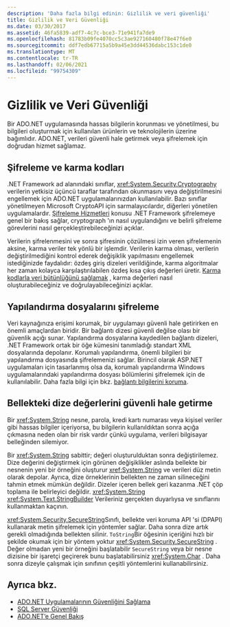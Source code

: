 ```yaml
---
description: 'Daha fazla bilgi edinin: Gizlilik ve veri güvenliği'
title: Gizlilik ve Veri Güvenliği
ms.date: 03/30/2017
ms.assetid: 46fa5839-adf7-4c7c-bce3-71e941fa7de9
ms.openlocfilehash: 81783b09fe4070cc5c3ae927160480f78e47f6e0
ms.sourcegitcommit: ddf7edb67715a5b9a45e3dd44536dabc153c1de0
ms.translationtype: MT
ms.contentlocale: tr-TR
ms.lasthandoff: 02/06/2021
ms.locfileid: "99754309"
---
```

# <a name="privacy-and-data-security"></a>Gizlilik ve Veri Güvenliği

Bir ADO.NET uygulamasında hassas bilgilerin korunması ve yönetilmesi, bu bilgileri oluşturmak için kullanılan ürünlerin ve teknolojilerin üzerine bağımlıdır. ADO.NET, verileri güvenli hale getirmek veya şifrelemek için doğrudan hizmet sağlamaz.  
  
## <a name="cryptography-and-hash-codes"></a>Şifreleme ve karma kodları  

 .NET Framework ad alanındaki sınıflar, <xref:System.Security.Cryptography> verilerin yetkisiz üçüncü taraflar tarafından okunmasını veya değiştirilmesini engellemek için ADO.NET uygulamalarınızdan kullanılabilir. Bazı sınıflar yönetilmeyen Microsoft CryptoAPI için sarmalayıcılardır, diğerleri yönetilen uygulamalardır. [Şifreleme Hizmetleri](../../../standard/security/cryptographic-services.md) konusu .NET Framework şifrelemeye genel bir bakış sağlar, cryptograph 'ın nasıl uygulandığını ve belirli şifreleme görevlerini nasıl gerçekleştirebileceğinizi açıklar.  
  
 Verilerin şifrelenmesini ve sonra şifresinin çözülmesi izin veren şifrelemenin aksine, karma veriler tek yönlü bir işlemdir. Verilerin karma olması, verilerin değiştirilmediğini kontrol ederek değişiklik yapılmasını engellemek istediğinizde faydalıdır: özdeş giriş dizeleri verildiğinde, karma algoritmalar her zaman kolayca karşılaştırılabilen özdeş kısa çıkış değerleri üretir. [Karma kodlarla veri bütünlüğünü sağlamak](../../../standard/security/ensuring-data-integrity-with-hash-codes.md) , karma değerleri nasıl oluşturabileceğiniz ve doğrulayabileceğinizi açıklar.  
  
## <a name="encrypting-configuration-files"></a>Yapılandırma dosyalarını şifreleme  

 Veri kaynağınıza erişimi korumak, bir uygulamayı güvenli hale getirirken en önemli amaçlardan biridir. Bir bağlantı dizesi güvenli değilse olası bir güvenlik açığı sunar. Yapılandırma dosyalarına kaydedilen bağlantı dizeleri, .NET Framework ortak bir öğe kümesini tanımladığı standart XML dosyalarında depolanır. Korumalı yapılandırma, önemli bilgileri bir yapılandırma dosyasında şifrelemenizi sağlar. Birincil olarak ASP.NET uygulamaları için tasarlanmış olsa da, korumalı yapılandırma Windows uygulamalarındaki yapılandırma dosyası bölümlerini şifrelemek için de kullanılabilir. Daha fazla bilgi için bkz. [bağlantı bilgilerini koruma](protecting-connection-information.md).  
  
## <a name="securing-string-values-in-memory"></a>Bellekteki dize değerlerini güvenli hale getirme  

 Bir <xref:System.String> nesne, parola, kredi kartı numarası veya kişisel veriler gibi hassas bilgiler içeriyorsa, bu bilgilerin kullanıldıktan sonra açığa çıkmasına neden olan bir risk vardır çünkü uygulama, verileri bilgisayar belleğinden silemiyor.  
  
 Bir <xref:System.String> sabittir; değeri oluşturulduktan sonra değiştirilemez. Dize değerini değiştirmek için görünen değişiklikler aslında bellekte bir nesnenin yeni bir örneğini oluşturur <xref:System.String> ve verileri düz metin olarak depolar. Ayrıca, dize örneklerinin bellekten ne zaman silineceğini tahmin etmek mümkün değildir. Dizeler içeren bellek geri kazanma .NET çöp toplama ile belirleyici değildir. <xref:System.String> <xref:System.Text.StringBuilder> Verileriniz gerçekten duyarlıysa ve sınıflarını kullanmaktan kaçının.  
  
 <xref:System.Security.SecureString>Sınıfı, bellekte veri koruma API 'si (DPAPI) kullanarak metin şifrelemek için yöntemler sağlar. Daha sonra dize artık gerekli olmadığında bellekten silinir. `ToString`Bir öğesinin içeriğini hızlı bir şekilde okumak için bir yöntem yoktur <xref:System.Security.SecureString> . Değer olmadan yeni bir örneğini başlatabilir `SecureString` veya bir nesne dizisine bir işaretçi geçirerek bunu başlatabilirsiniz <xref:System.Char> . Daha sonra dizeyle çalışmak için sınıfının çeşitli yöntemlerini kullanabilirsiniz.
  
## <a name="see-also"></a>Ayrıca bkz.

- [ADO.NET Uygulamalarının Güvenliğini Sağlama](securing-ado-net-applications.md)
- [SQL Server Güvenliği](./sql/sql-server-security.md)
- [ADO.NET’e Genel Bakış](ado-net-overview.md)
